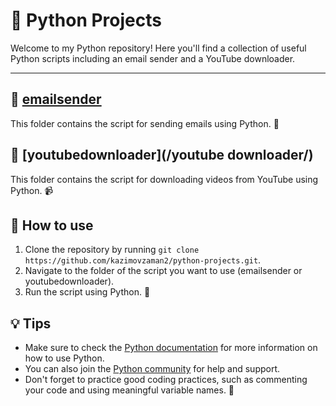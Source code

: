 # 🐍 Python Projects

Welcome to my Python repository! Here you'll find a collection of useful Python scripts including an email sender and a YouTube downloader.

---

## 💌 [emailsender](/email_sender/)
This folder contains the script for sending emails using Python. 📧

## 🎥 [youtubedownloader](/youtube downloader/)
This folder contains the script for downloading videos from YouTube using Python. 📹

## 🚀 How to use
1. Clone the repository by running `git clone https://github.com/kazimovzaman2/python-projects.git`.
2. Navigate to the folder of the script you want to use (emailsender or youtubedownloader).
3. Run the script using Python. 🐍

## 💡 Tips
- Make sure to check the [Python documentation](https://docs.python.org/) for more information on how to use Python.
- You can also join the [Python community](https://www.python.org/community/) for help and support.
- Don't forget to practice good coding practices, such as commenting your code and using meaningful variable names. 👨‍
